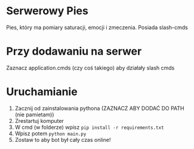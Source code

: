 # Serwerowy Pies
 Pies, który ma pomiary saturacji, emocji i zmeczenia. Posiada slash-cmds

# Przy dodawaniu na serwer
 Zaznacz application.cmds (czy coś takiego) aby działały slash cmds

# Uruchamianie
 1. Zacznij od zainstalowania pythona (ZAZNACZ ABY DODAĆ DO PATH (nie pamietam))
 2. Zrestartuj komputer
 3. W cmd (w folderze) wpisz `pip install -r requirements.txt`
 4. Wpisz potem `python main.py`
 5. Zostaw to aby bot był cały czas online!
